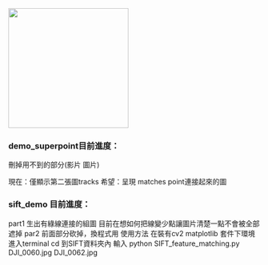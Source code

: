 <img src="assets/magicleap.png" width="240">

### demo_superpoint目前進度：
刪掉用不到的部分(影片 圖片)

現在：僅顯示第二張圖tracks 
希望：呈現 matches point連接起來的圖

### sift_demo 目前進度：
part1
生出有綠線連接的組圖
目前在想如何把線變少點讓圖片清楚一點不會被全部遮掉
par2
前面部分砍掉，換程式用 
使用方法
在裝有cv2 matplotlib 套件下環境
進入terminal
cd 到SIFT資料夾內
輸入 python SIFT_feature_matching.py DJI_0060.jpg DJI_0062.jpg 
